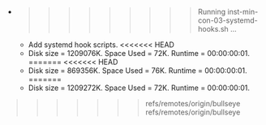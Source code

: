 * >>>>>>>>> Running inst-min-con-03-systemd-hooks.sh ...
  * Add systemd hook scripts.
<<<<<<< HEAD
  * Disk size = 1209076K. Space Used = 72K. Runtime = 00:00:00:01.
=======
<<<<<<< HEAD
  * Disk size = 869356K. Space Used = 76K. Runtime = 00:00:00:01.
=======
  * Disk size = 1209272K. Space Used = 72K. Runtime = 00:00:00:01.
>>>>>>> refs/remotes/origin/bullseye
>>>>>>> refs/remotes/origin/bullseye
